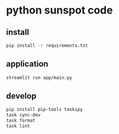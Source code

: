 # python sunspot code

## install

```sh
pip install -r requirements.txt
```

## application

```sh
streamlit run app/main.py
```

## develop

```sh
pip install pip-tools taskipy
task sync-dev
task format
task lint
```
